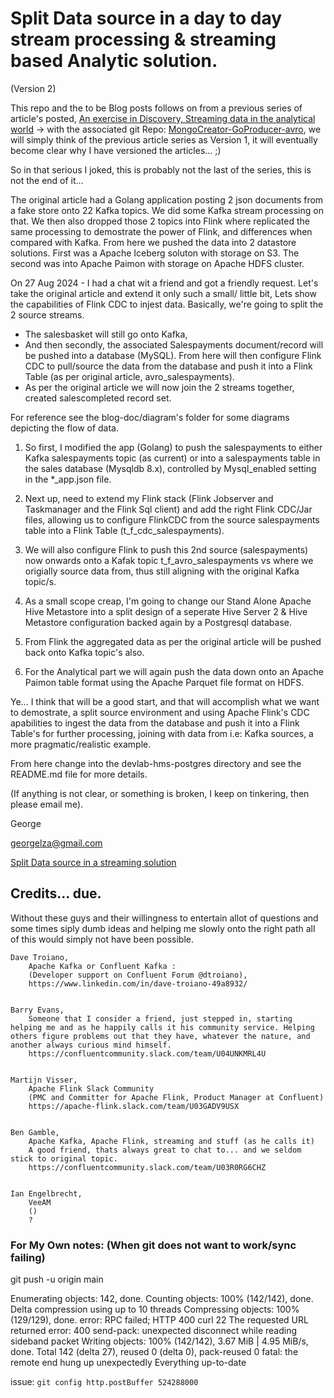 # Split Data source in a day to day stream processing & streaming based Analytic solution.

(Version 2)

This repo and the to be Blog posts follows on from a previous series of article's posted, [An exercise in Discovery, Streaming data in the analytical world](https://medium.com/@georgelza/an-exercise-in-discovery-streaming-data-in-the-analytical-world-part-1-e7c17d61b9d2) -> with the associated git Repo: [MongoCreator-GoProducer-avro](https://github.com/georgelza/MongoCreator-GoProducer-avro), we will simply think of the previous article series as Version 1, it will eventually become clear why I have versioned the articles... ;)


So in that serious I joked, this is probably not the last of the series, this is not the end of it...

The original article had a Golang application posting 2 json documents from a fake store onto 22 Kafka topics. We did some Kafka stream processing on that. We then also dropped those 2 topics into Flink where replicated the same processing to demostrate the power of Flink, and differences when compared with Kafka. From here we pushed the data into 2 datastore solutions. First was a Apache Iceberg soluton with storage on S3. The second was into Apache Paimon with storage on Apache HDFS cluster.


On 27 Aug 2024 - I had a chat wit a friend and got a friendly request. Let's take the original article and extend it only such a small/ little bit, Lets show the capabilities of Flink CDC to injest data. Basically, we're going to split the 2 source streams.

 - The salesbasket will still go onto Kafka, 
 - And then secondly, the associated Salespayments document/record will be pushed into a database (MySQL). From here will then configure Flink CDC to pull/source the data from the database and push it into a Flink Table (as per original article, avro_salespayments).
 - As per the original article we will now join the 2 streams together, created salescompleted record set.


For reference see the blog-doc/diagram's folder for some diagrams depicting the flow of data.


1. So first, I modified the app (Golang) to push the salespayments to either Kafka salespayments topic (as current) or into a salespayments table in the sales database (Mysqldb 8.x), controlled by Mysql_enabled setting in the *_app.json file.

2. Next up, need to extend my Flink stack (Flink Jobserver and Taskmanager and the Flink Sql client) and add the right Flink CDC/Jar files, allowing us to configure FlinkCDC from the source salespayments table into a Flink Table (t_f_cdc_salespayments). 

3. We will also configure Flink to push this 2nd source (salespayments) now onwards onto a Kafak topic t_f_avro_salespayments vs where we origially source data from, thus still aligning with the original Kafka topic/s.

4. As a small scope creap, I'm going to change our Stand Alone Apache Hive Metastore into a split design of a seperate Hive Server 2 & Hive Metastore configuration backed again by a Postgresql database.

5. From Flink the aggregated data as per the original article will be pushed back onto Kafka topic's also.

6. For the Analytical part we will again push the data down onto an Apache Paimon table format using the Apache Parquet file format on HDFS.


Ye... I think that will be a good start, and that will accomplish what we want to demostrate, a split source environment and using Apache Flink's CDC apabilities to ingest the data from the database and push it into a Flink Table's for further processing, joining with data from i.e: Kafka sources, a more pragmatic/realistic example.

From here change into the devlab-hms-postgres directory and see the README.md file for more details.

(If anything is not clear, or something is broken, I keep on tinkering, then please email me).

George

georgelza@gmail.com

[Split Data source in a streaming solution](https://github.com/georgelza/split-sources-in-streaming-world.git)

## Credits... due.

Without these guys and their willingness to entertain allot of questions and some times siply dumb ideas and helping me slowly onto the right path all of this would simply not have been possible.

    Dave Troiano,
        Apache Kafka or Confluent Kafka :
        (Developer support on Confluent Forum @dtroiano),
        https://www.linkedin.com/in/dave-troiano-49a8932/


    Barry Evans, 
        Someone that I consider a friend, just stepped in, starting helping me and as he happily calls it his community service. Helping others figure problems out that they have, whatever the nature, and another always curious mind himself.
        https://confluentcommunity.slack.com/team/U04UNKMRL4U


    Martijn Visser,
        Apache Flink Slack Community
        (PMC and Committer for Apache Flink, Product Manager at Confluent)
        https://apache-flink.slack.com/team/U03GADV9USX


    Ben Gamble,
        Apache Kafka, Apache Flink, streaming and stuff (as he calls it)
        A good friend, thats always great to chat to... and we seldom stick to original topic.
        https://confluentcommunity.slack.com/team/U03R0RG6CHZ


    Ian Engelbrecht,
        VeeAM
        ()
        ?

    

### For My Own notes: (When git does not want to work/sync failing)
    
git push -u origin main

Enumerating objects: 142, done.
Counting objects: 100% (142/142), done.
Delta compression using up to 10 threads
Compressing objects: 100% (129/129), done.
error: RPC failed; HTTP 400 curl 22 The requested URL returned error: 400
send-pack: unexpected disconnect while reading sideband packet
Writing objects: 100% (142/142), 3.67 MiB | 4.95 MiB/s, done.
Total 142 (delta 27), reused 0 (delta 0), pack-reused 0
fatal: the remote end hung up unexpectedly
Everything up-to-date
    
    
issue:  ```git config http.postBuffer 524288000```
